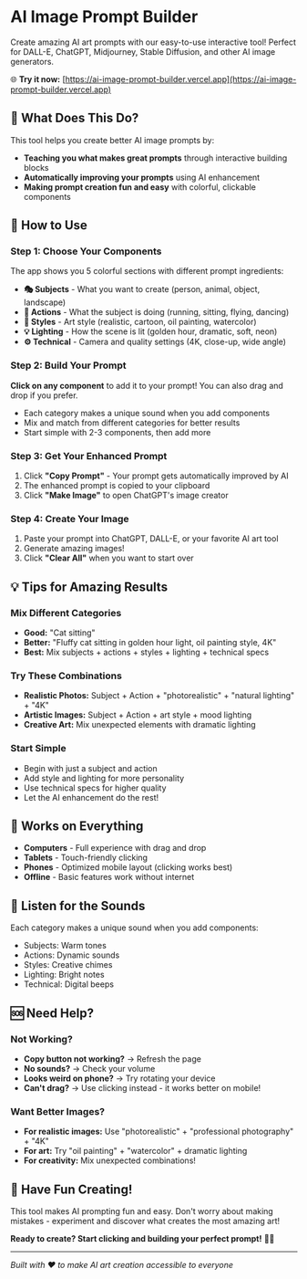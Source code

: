 # AI Image Prompt Builder

Create amazing AI art prompts with our easy-to-use interactive tool! Perfect for DALL-E, ChatGPT, Midjourney, Stable Diffusion, and other AI image generators.

🌐 **Try it now:** [https://ai-image-prompt-builder.vercel.app](https://ai-image-prompt-builder.vercel.app)

## 🎯 What Does This Do?

This tool helps you create better AI image prompts by:
- **Teaching you what makes great prompts** through interactive building blocks
- **Automatically improving your prompts** using AI enhancement
- **Making prompt creation fun and easy** with colorful, clickable components

## 🚀 How to Use

### Step 1: Choose Your Components
The app shows you 5 colorful sections with different prompt ingredients:

- **🎭 Subjects** - What you want to create (person, animal, object, landscape)
- **🏃 Actions** - What the subject is doing (running, sitting, flying, dancing)  
- **🎨 Styles** - Art style (realistic, cartoon, oil painting, watercolor)
- **💡 Lighting** - How the scene is lit (golden hour, dramatic, soft, neon)
- **⚙️ Technical** - Camera and quality settings (4K, close-up, wide angle)

### Step 2: Build Your Prompt
**Click on any component** to add it to your prompt! You can also drag and drop if you prefer.

- Each category makes a unique sound when you add components
- Mix and match from different categories for better results
- Start simple with 2-3 components, then add more

### Step 3: Get Your Enhanced Prompt
1. Click **"Copy Prompt"** - Your prompt gets automatically improved by AI
2. The enhanced prompt is copied to your clipboard
3. Click **"Make Image"** to open ChatGPT's image creator

### Step 4: Create Your Image
1. Paste your prompt into ChatGPT, DALL-E, or your favorite AI art tool
2. Generate amazing images!
3. Click **"Clear All"** when you want to start over

## 💡 Tips for Amazing Results

### Mix Different Categories
- **Good:** "Cat sitting" 
- **Better:** "Fluffy cat sitting in golden hour light, oil painting style, 4K"
- **Best:** Mix subjects + actions + styles + lighting + technical specs

### Try These Combinations
- **Realistic Photos:** Subject + Action + "photorealistic" + "natural lighting" + "4K"
- **Artistic Images:** Subject + Action + art style + mood lighting
- **Creative Art:** Mix unexpected elements with dramatic lighting

### Start Simple
- Begin with just a subject and action
- Add style and lighting for more personality  
- Use technical specs for higher quality
- Let the AI enhancement do the rest!

## 📱 Works on Everything

- **Computers** - Full experience with drag and drop
- **Tablets** - Touch-friendly clicking
- **Phones** - Optimized mobile layout (clicking works best)
- **Offline** - Basic features work without internet

## 🎵 Listen for the Sounds

Each category makes a unique sound when you add components:
- Subjects: Warm tones
- Actions: Dynamic sounds
- Styles: Creative chimes
- Lighting: Bright notes  
- Technical: Digital beeps

## 🆘 Need Help?

### Not Working?
- **Copy button not working?** → Refresh the page
- **No sounds?** → Check your volume
- **Looks weird on phone?** → Try rotating your device
- **Can't drag?** → Use clicking instead - it works better on mobile!

### Want Better Images?
- **For realistic images:** Use "photorealistic" + "professional photography" + "4K"
- **For art:** Try "oil painting" + "watercolor" + dramatic lighting
- **For creativity:** Mix unexpected combinations!

## 🎉 Have Fun Creating!

This tool makes AI prompting fun and easy. Don't worry about making mistakes - experiment and discover what creates the most amazing art!

**Ready to create? Start clicking and building your perfect prompt!** 🎨✨

---

*Built with ❤️ to make AI art creation accessible to everyone*